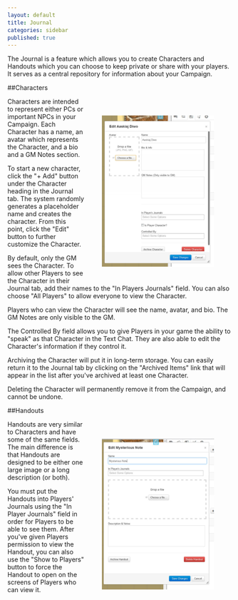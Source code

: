 ```yaml
---
layout: default
title: Journal
categories: sidebar
published: true
---
```


The Journal is a feature which allows you to create Characters and Handouts which you can choose to keep private or share with your players. It serves as a central repository for information about your Campaign.

##Characters

<img src="/images/CharacterPopUp2.jpg" align="right" width="50%" hspace="40" vspace="40" />

Characters are intended to represent either PCs or important NPCs in your Campaign. Each Character has a name, an avatar which represents the Character, and a bio and a GM Notes section.

To start a new character, click the "+ Add" button under the Character heading in the Journal tab.  The system randomly generates a placeholder name and creates the character.  From this point, click the "Edit" button to further customize the Character. 

By default, only the GM sees the Character. To allow other Players to see the Character in their Journal tab, add their names to the "In Players Journals" field. You can also choose "All Players" to allow everyone to view the Character.

Players who can view the Character will see the name, avatar, and bio. The GM Notes are only visible to the GM.

The Controlled By field allows you to give Players in your game the ability to "speak" as that Character in the Text Chat. They are also able to edit the Character's information if they control it.

Archiving the Character will put it in long-term storage. You can easily return it to the Journal tab by clicking on the "Archived Items" link that will appear in the list after you've archived at least one Character. 

Deleting the Character will permanently remove it from the Campaign, and cannot be undone.

##Handouts

<img src="/images/EditNote.jpg" align="right" width="50%" hspace="40" vspace="40" />

Handouts are very similar to Characters and have some of the same fields. The main difference is that Handouts are designed to be either one large image or a long description (or both). 

You must put the Handouts into Players' Journals using the "In Player Journals" field in order for Players to be able to see them. After you've given Players permission to view the Handout, you can also use the "Show to Players" button to force the Handout to open on the screens of Players who can view it.
